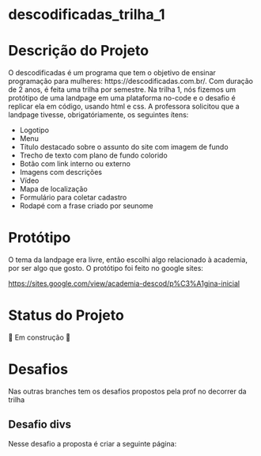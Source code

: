 # descodificadas_trilha_1

<h1> Descrição do Projeto </h1>
O descodificadas é um programa que tem o objetivo de ensinar programação para mulheres: https://descodificadas.com.br/.
Com duração de 2 anos, é feita uma trilha por semestre. Na trilha 1, nós fizemos um protótipo de uma landpage em uma plataforma no-code e o desafio
é replicar ela em código, usando html e css. 
A professora solicitou que a landpage tivesse, obrigatóriamente, os seguintes ítens:
   <ul>
     <li>Logotipo</li>
     <li>Menu</li>
     <li>Título destacado sobre o assunto do site com imagem de fundo</li>
     <li>Trecho de texto com plano de fundo colorido</li>
     <li> Botão com link interno ou externo</li>
     <li>Imagens com descrições</li>
     <li>Vídeo</li>
     <li>Mapa de localização</li>
     <li>Formulário para coletar cadastro</li>
     <li>Rodapé com a frase criado por seunome</li>
   </ul>

<h1> Protótipo </h1>
O tema da landpage era livre, então escolhi algo relacionado à academia, por ser algo que gosto. O protótipo foi feito no google sites:

https://sites.google.com/view/academia-descod/p%C3%A1gina-inicial 

<h1> Status do Projeto </h1>
🚧 Em construção 🚧

<h1>Desafios</h1>
Nas outras branches tem os desafios propostos pela prof no decorrer da trilha

<h2>Desafio divs</h2>
Nesse desafio a proposta é criar a seguinte página:
